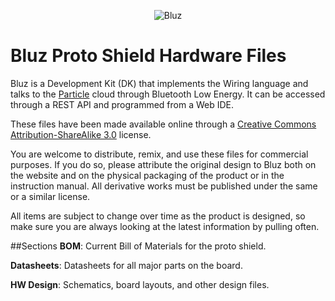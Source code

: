 <p align="center" >
<img src="http://bluz.io/static/img/logo.png" alt="Bluz" title="Bluz">
</p>

Bluz Proto Shield Hardware Files
==========
Bluz is a Development Kit (DK) that implements the Wiring language and talks to the [Particle](https://www.particle.io/) cloud through Bluetooth Low Energy. It can be accessed through a REST API and programmed from a Web IDE.

These files have been made available online through a [Creative Commons Attribution-ShareAlike 3.0](http://creativecommons.org/licenses/by-sa/3.0/) license.

You are welcome to distribute, remix, and use these files for commercial purposes. If you do so, please attribute the original design to Bluz both on the website and on the physical packaging of the product or in the instruction manual. All derivative works must be published under the same or a similar license.

All items are subject to change over time as the product is designed, so make sure you are always looking at the latest information by pulling often.

##Sections
<b>BOM</b>: Current Bill of Materials for the proto shield.

<b>Datasheets</b>: Datasheets for all major parts on the board.

<b>HW Design</b>: Schematics, board layouts, and other design files.
